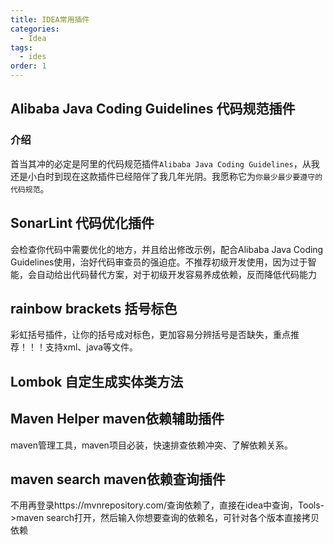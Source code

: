 ```yaml
---
title: IDEA常用插件
categories: 
  - Idea
tags: 
  - ides
order: 1
---
```




## Alibaba Java Coding Guidelines 代码规范插件

### 介绍

首当其冲的必定是阿里的代码规范插件`Alibaba Java Coding Guidelines`，从我还是小白时到现在这款插件已经陪伴了我几年光阴。我愿称它为`你最少最少要遵守的代码规范`。

## SonarLint 代码优化插件

会检查你代码中需要优化的地方，并且给出修改示例，配合Alibaba Java Coding Guidelines使用，治好代码审查员的强迫症。不推荐初级开发使用，因为过于智能，会自动给出代码替代方案，对于初级开发容易养成依赖，反而降低代码能力

## rainbow brackets 括号标色

彩虹括号插件，让你的括号成对标色，更加容易分辨括号是否缺失，重点推荐！！！支持xml、java等文件。

## Lombok 自定生成实体类方法

## Maven Helper maven依赖辅助插件

maven管理工具，maven项目必装，快速排查依赖冲突、了解依赖关系。

## maven search maven依赖查询插件

不用再登录https://mvnrepository.com/查询依赖了，直接在idea中查询，Tools->maven search打开，然后输入你想要查询的依赖名，可针对各个版本直接拷贝依赖